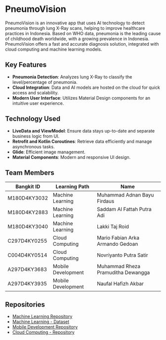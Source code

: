 # PneumoVision

PneumoVision is an innovative app that uses AI technology to detect pneumonia through lung X-Ray scans, helping to improve healthcare practices in Indonesia. Based on WHO data, pneumonia is the leading cause of childhood death worldwide, with a growing prevalence in Indonesia. PneumoVision offers a fast and accurate diagnosis solution, integrated with cloud computing and machine learning models.

## Key Features
- **Pneumonia Detection**: Analyzes lung X-Ray to classify the level/percentage of pneumonia.
- **Cloud Integration**: Data and AI models are hosted on the cloud for quick access and scalability.
- **Modern User Interface**: Utilizes Material Design components for an intuitive user experience.

## Technology Used
- **LiveData and ViewModel**: Ensure data stays up-to-date and separate business logic from UI.
- **Retrofit and Kotlin Coroutines**: Retrieve data efficiently and manage asynchronous tasks.
- **Glide**: Efficient image management.
- **Material Components**: Modern and responsive UI design.

## Team Members

| Bangkit ID | Learning Path | Name |
| ------ | ------ | ------ |
| M180D4KY3032 | Machine Learning | Muhammad Adnan Bayu Firdaus |
| M180D4KY2883 | Machine Learning | Saddam Al Fattah Putra Adi |
| M180D4KY3040 | Machine Learning | Lakki Taj Roid |
| C297D4KY0255 | Cloud Computing | Mario Fabian Arka Armando Gedoan |
| C004D4KY0514 | Cloud Computing | Novriyanto Putra Satir |
| A297D4KY3683 | Mobile Development | Muhammad Rheza Pramuditha Dewangga |
| A297D4KY3935 | Mobile Development | Naufal Hafizh Akbar |

## Repositories

- [Machine Learning Repository](https://github.com/username/ml-repo)
- [Machine Learning - Dataset](https://www.kaggle.com/datasets/andrewmvd/pediatric-pneumonia-chest-xray/code)
- [Mobile Development Repository](https://github.com/PneumoVisionCapstone/Mobile-Development-Division)
- [Cloud Computing - Repository](https://github.com/username/nodejs-repo)
